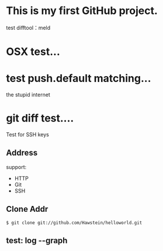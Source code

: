 # This is my first GitHub project.

test difftool：meld

# OSX test...

# test push.default matching...

the stupid internet

# git diff test....

Test for SSH keys

## Address

support:

* HTTP
* Git
* SSH

## Clone Addr

    $ git clone git://github.com/Hawstein/helloworld.git

## test: log --graph 